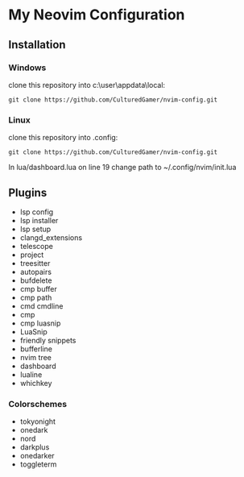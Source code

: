 # My Neovim Configuration

## Installation

### Windows
clone this repository into c:\user\appdata\local:

    git clone https://github.com/CulturedGamer/nvim-config.git
    
### Linux 
clone this repository into .config:

    git clone https://github.com/CulturedGamer/nvim-config.git
    
In lua/dashboard.lua on line 19 change path to ~/.config/nvim/init.lua

## Plugins

- lsp config
- lsp installer
- lsp setup
- clangd_extensions
- telescope
- project
- treesitter
- autopairs
- bufdelete
- cmp buffer
- cmp path
- cmd cmdline
- cmp
- cmp luasnip
- LuaSnip
- friendly snippets
- bufferline
- nvim tree
- dashboard
- lualine
- whichkey
### Colorschemes
- tokyonight
- onedark
- nord
- darkplus
- onedarker
- toggleterm
